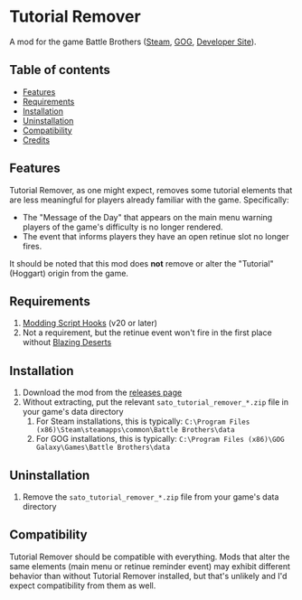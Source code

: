 # Tutorial Remover

A mod for the game Battle Brothers ([Steam](https://store.steampowered.com/app/365360/Battle_Brothers/), [GOG](https://www.gog.com/game/battle_brothers), [Developer Site](http://battlebrothersgame.com/buy-battle-brothers/)).

## Table of contents

-   [Features](#features)
-   [Requirements](#requirements)
-   [Installation](#installation)
-   [Uninstallation](#uninstallation)
-   [Compatibility](#compatibility)
-   [Credits](#credits)

## Features

Tutorial Remover, as one might expect, removes some tutorial elements that are less meaningful for players already familiar with the game. Specifically:

- The "Message of the Day" that appears on the main menu warning players of the game's difficulty is no longer rendered.
- The event that informs players they have an open retinue slot no longer fires.

It should be noted that this mod does **not** remove or alter the "Tutorial" (Hoggart) origin from the game.

## Requirements

1) [Modding Script Hooks](https://www.nexusmods.com/battlebrothers/mods/42) (v20 or later)
2) Not a requirement, but the retinue event won't fire in the first place without [Blazing Deserts](http://battlebrothersgame.com/blazing-deserts-release/)

## Installation

1) Download the mod from the [releases page](https://github.com/jcsato/tutorial_remover/releases/latest)
2) Without extracting, put the relevant `sato_tutorial_remover_*.zip` file in your game's data directory
    1) For Steam installations, this is typically: `C:\Program Files (x86)\Steam\steamapps\common\Battle Brothers\data`
    2) For GOG installations, this is typically: `C:\Program Files (x86)\GOG Galaxy\Games\Battle Brothers\data`

## Uninstallation

1) Remove the `sato_tutorial_remover_*.zip` file from your game's data directory

## Compatibility

Tutorial Remover should be compatible with everything. Mods that alter the same elements (main menu or retinue reminder event) may exhibit different behavior than without Tutorial Remover installed, but that's unlikely and I'd expect compatibility from them as well.

